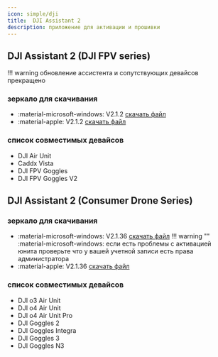 ```yaml
---
icon: simple/dji
title:  DJI Assistant 2 
description: приложение для активации и прошивки
---
```


## DJI Assistant 2 (DJI FPV series)
!!! warning 
    обновление ассистента и сопутствующих девайсов прекращено

### зеркало для скачивания
* :material-microsoft-windows: V2.1.2 <a href="https://djifpvdocs.b-cdn.net/DJI%2BAssistant%2B2%2B(DJI%2BFPV%2Bseries)%2B2.1.2.zip" target="_blank">скачать файл</a>
* :material-apple: V2.1.2 <a href="https://djifpvdocs.b-cdn.net/DJI%2BAssistant%2B2%2B(DJI%2BFPV%2Bseries)%2B2.1.2.pkg" target="_blank">скачать файл</a>

### список совместимых девайсов
- DJI Air Unit
- Caddx Vista
- DJI FPV Goggles
- DJI FPV Goggles V2

## DJI Assistant 2 (Consumer Drone Series)

### зеркало для скачивания
* :material-microsoft-windows: V2.1.36 <a href="https://djifpvdocs.b-cdn.net/DJI%20Assistant%202(Consumer%20Drones%20Series)%202.1.36.exe.zip" target="_blank">скачать файл</a>
!!! warning ""
    :material-microsoft-windows: если есть проблемы с активацией юнита проверьте что у вашей учетной записи есть права администратора
* :material-apple: V2.1.36 <a href="https://djifpvdocs.b-cdn.net/DJI%20Assistant%202(Consumer%20Drones%20Series)%202.1.36.pkg" target="_blank">скачать файл</a>

### список совместимых девайсов
- DJI o3 Air Unit
- DJI o4 Air Unit
- DJI o4 Air Unit Pro
- DJI Goggles 2
- DJI Goggles Integra
- DJI Goggles 3
- DJI Goggles N3
